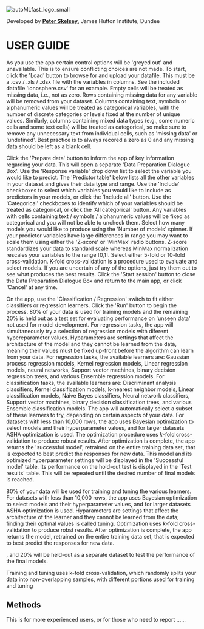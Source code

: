 ![autoMLfast_logo_small](https://user-images.githubusercontent.com/32124230/160170864-de75e2b0-b587-425a-92c2-779460be097b.png)
  
Developed by [**Peter Skelsey**](mailto:peter.skelsey@hutton.ac.uk?subject=findOUT), James Hutton Institute, Dundee

# USER GUIDE

As you use the app certain control options will be 'greyed out' and unavailable. This is to ensure conflicting choices are not made. To start, click the 'Load' button to browse for and upload your datafile. This must be a .csv / .xls / .xlsx file with the variables in columns. See the included datafile 'ionosphere.csv' for an example. Empty cells will be treated as missing data, i.e., not as zero. Rows containing missing data for any variable will be removed from your dataset. Columns containing text, symbols or alphanumeric values will be treated as categorical variables, with the number of discrete categories or levels fixed at the number of unique values. Similarly, columns containing mixed data types (e.g., some numeric cells and some text cells) will be treated as categorical, so make sure to remove any unnecessary text from individual cells, such as 'missing data' or 'undefined'. Best practice is to always recored a zero as 0 and any missing data should be left as a blank cell. 

Click the 'Prepare data' button to inform the app of key information regarding your data. This will open a separate 'Data Preparation Dialogue Box'. Use the 'Response variable' drop down list to select the variable you would like to predict. The 'Predictor table' below lists all the other variables in your dataset and gives their data type and range. Use the 'Include' checkboxes to select which variables you would like to include as predictors in your models, or click the 'Include all' button. Use the 'Categorical' checkboxes to identify which of your variables should be treated as categorical, or click the 'All categorical' button. Any variables with cells containing text / symbols / alphanumeric values will be fixed as categorical and you will not be able to uncheck them. Select how many models you would like to produce using the 'Number of models' spinner. If your predictor variables have large differences in range you may want to scale them using either the 'Z-score' or 'MinMax' radio buttons. Z-score standardizes your data to standard scale whereas MinMax normalization rescales your variables to the range [0,1]. Select either 5-fold or 10-fold cross-validation. K-fold cross-validation is a procedure used to evaluate and select models. If you are uncertain of any of the options, just try them out to see what produces the best results. Click the 'Start session' button to close the Data Preparation Dialogue Box and return to the main app, or click 'Cancel' at any time.

On the app, use the 'Classification / Regression' switch to fit either classifiers or regression learners. Click the 'Run' button to begin the process. 80% of your data is used for training models and the remaining 20% is held out as a test set for evaluating performance on 'unseen data' not used for model development. For regression tasks, the app will simultaneously try a selection of regression models with diferent hypereparameter values. Hyparameters are settings that affect the architecture of the model and they cannot be learned from the data, meaning their values must be fixed up-front before the algorithm can learn from your data. For regression tasks, the available learners are: Gaussian process regression models, Kernel regression models, Linear regression models, neural networks, Support vector machines, binary decision regression trees, and various Ensemble regression models. For classification tasks, the available learners are: Discriminant analysis classifiers, Kernel classification models, k-nearest neighbor models, Linear classification models, Naive Bayes classifiers, Neural network classifiers, Support vector machines, binary decision classification trees, and various Ensemble classification models. The app will automatically select a subset of these learners to try, depending on certain aspects of your data. For datasets with less than 10,000 rows, the app uses Bayesian optimization to select models and their hyperparameter values, and for larger datasets ASHA optimization is used. The optimization procedure uses *k*-fold cross-validation to produce robust results. After optimization is complete, the app returns the 'successful model', retrained on the entire training data set, that is expected to best predict the responses for new data. This model and its optimized hyperparameter settings will be displayed in the 'Successful model' table. Its performance on the hold-out test is displayed in the 'Test results' table. This will be repeated until the desired number of final models is reached.  

80% of your data will be used for training and tuning the various learners. For datasets with less than 10,000 rows, the app uses Bayesian optimization to select models and their hyperparameter values, and for larger datasets ASHA optimization is used. Hyparameters are settings that affect the architecture of the learner and they cannot be learned from the data; finding their optimal values is called tuning. Optimization uses *k*-fold cross-validation to produce robst results. After optimization is complete, the app returns the model, retrained on the entire training data set, that is expected to best predict the responses for new data.  

, and 20%  will be held-out as a separate dataset to test the performance of the final models. 

Training and tuning uses k-fold cross-validation, which randomly splits your data into non-overlapping samples, with different portions used for training and tuning  

## Methods
This is for more experienced users, or for those who need to report ...... 
